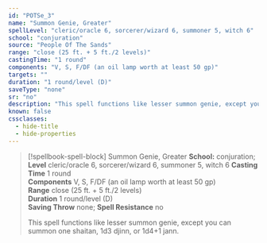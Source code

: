 ```yaml
---
id: "POTSe_3"
name: "Summon Genie, Greater"
spellLevel: "cleric/oracle 6, sorcerer/wizard 6, summoner 5, witch 6"
school: "conjuration"
source: "People Of The Sands"
range: "close (25 ft. + 5 ft./2 levels)"
castingTime: "1 round"
components: "V, S, F/DF (an oil lamp worth at least 50 gp)"
targets: ""
duration: "1 round/level (D)"
saveType: "none"
sr: "no"
description: "This spell functions like lesser summon genie, except you can summon one shaitan, 1d3 djinn, or 1d4+1 jann."
known: false
cssclasses:
  - hide-title
  - hide-properties
---
```


> [!spellbook-spell-block] Summon Genie, Greater
> **School:** conjuration; **Level** cleric/oracle 6, sorcerer/wizard 6, summoner 5, witch 6
> **Casting Time** 1 round  
> **Components** V, S, F/DF (an oil lamp worth at least 50 gp)  
> **Range** close (25 ft. + 5 ft./2 levels)  
> **Duration** 1 round/level (D)  
> **Saving Throw** none; **Spell Resistance** no
> 
> This spell functions like lesser summon genie, except you can summon one shaitan, 1d3 djinn, or 1d4+1 jann.
